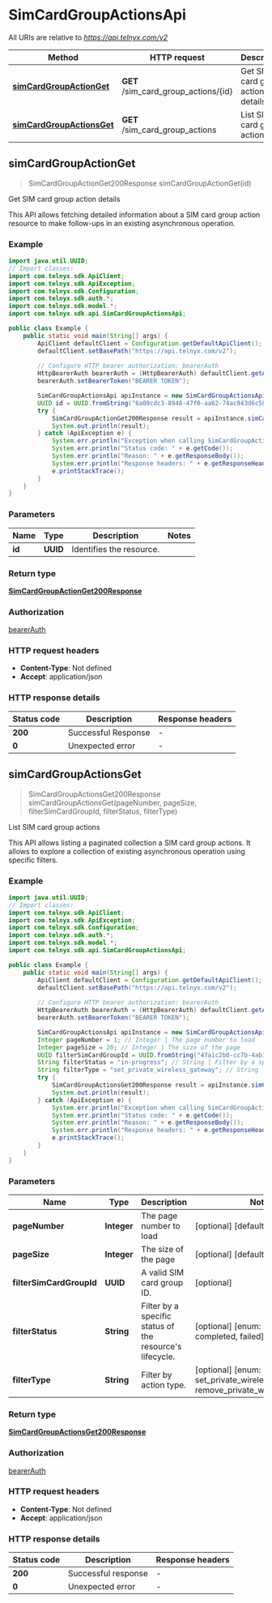# SimCardGroupActionsApi

All URIs are relative to *https://api.telnyx.com/v2*

Method | HTTP request | Description
------------- | ------------- | -------------
[**simCardGroupActionGet**](SimCardGroupActionsApi.md#simCardGroupActionGet) | **GET** /sim_card_group_actions/{id} | Get SIM card group action details
[**simCardGroupActionsGet**](SimCardGroupActionsApi.md#simCardGroupActionsGet) | **GET** /sim_card_group_actions | List SIM card group actions



## simCardGroupActionGet

> SimCardGroupActionGet200Response simCardGroupActionGet(id)

Get SIM card group action details

This API allows fetching detailed information about a SIM card group action resource to make follow-ups in an existing asynchronous operation.

### Example

```java
import java.util.UUID;
// Import classes:
import com.telnyx.sdk.ApiClient;
import com.telnyx.sdk.ApiException;
import com.telnyx.sdk.Configuration;
import com.telnyx.sdk.auth.*;
import com.telnyx.sdk.model.*;
import com.telnyx.sdk.api.SimCardGroupActionsApi;

public class Example {
    public static void main(String[] args) {
        ApiClient defaultClient = Configuration.getDefaultApiClient();
        defaultClient.setBasePath("https://api.telnyx.com/v2");
        
        // Configure HTTP bearer authorization: bearerAuth
        HttpBearerAuth bearerAuth = (HttpBearerAuth) defaultClient.getAuthentication("bearerAuth");
        bearerAuth.setBearerToken("BEARER TOKEN");

        SimCardGroupActionsApi apiInstance = new SimCardGroupActionsApi(defaultClient);
        UUID id = UUID.fromString("6a09cdc3-8948-47f0-aa62-74ac943d6c58"); // UUID | Identifies the resource.
        try {
            SimCardGroupActionGet200Response result = apiInstance.simCardGroupActionGet(id);
            System.out.println(result);
        } catch (ApiException e) {
            System.err.println("Exception when calling SimCardGroupActionsApi#simCardGroupActionGet");
            System.err.println("Status code: " + e.getCode());
            System.err.println("Reason: " + e.getResponseBody());
            System.err.println("Response headers: " + e.getResponseHeaders());
            e.printStackTrace();
        }
    }
}
```

### Parameters


Name | Type | Description  | Notes
------------- | ------------- | ------------- | -------------
 **id** | **UUID**| Identifies the resource. |

### Return type

[**SimCardGroupActionGet200Response**](SimCardGroupActionGet200Response.md)

### Authorization

[bearerAuth](../README.md#bearerAuth)

### HTTP request headers

- **Content-Type**: Not defined
- **Accept**: application/json

### HTTP response details
| Status code | Description | Response headers |
|-------------|-------------|------------------|
| **200** | Successful Response |  -  |
| **0** | Unexpected error |  -  |


## simCardGroupActionsGet

> SimCardGroupActionsGet200Response simCardGroupActionsGet(pageNumber, pageSize, filterSimCardGroupId, filterStatus, filterType)

List SIM card group actions

This API allows listing a paginated collection a SIM card group actions. It allows to explore a collection of existing asynchronous operation using specific filters.

### Example

```java
import java.util.UUID;
// Import classes:
import com.telnyx.sdk.ApiClient;
import com.telnyx.sdk.ApiException;
import com.telnyx.sdk.Configuration;
import com.telnyx.sdk.auth.*;
import com.telnyx.sdk.model.*;
import com.telnyx.sdk.api.SimCardGroupActionsApi;

public class Example {
    public static void main(String[] args) {
        ApiClient defaultClient = Configuration.getDefaultApiClient();
        defaultClient.setBasePath("https://api.telnyx.com/v2");
        
        // Configure HTTP bearer authorization: bearerAuth
        HttpBearerAuth bearerAuth = (HttpBearerAuth) defaultClient.getAuthentication("bearerAuth");
        bearerAuth.setBearerToken("BEARER TOKEN");

        SimCardGroupActionsApi apiInstance = new SimCardGroupActionsApi(defaultClient);
        Integer pageNumber = 1; // Integer | The page number to load
        Integer pageSize = 20; // Integer | The size of the page
        UUID filterSimCardGroupId = UUID.fromString("47a1c2b0-cc7b-4ab1-bb98-b33fb0fc61b9"); // UUID | A valid SIM card group ID.
        String filterStatus = "in-progress"; // String | Filter by a specific status of the resource's lifecycle.
        String filterType = "set_private_wireless_gateway"; // String | Filter by action type.
        try {
            SimCardGroupActionsGet200Response result = apiInstance.simCardGroupActionsGet(pageNumber, pageSize, filterSimCardGroupId, filterStatus, filterType);
            System.out.println(result);
        } catch (ApiException e) {
            System.err.println("Exception when calling SimCardGroupActionsApi#simCardGroupActionsGet");
            System.err.println("Status code: " + e.getCode());
            System.err.println("Reason: " + e.getResponseBody());
            System.err.println("Response headers: " + e.getResponseHeaders());
            e.printStackTrace();
        }
    }
}
```

### Parameters


Name | Type | Description  | Notes
------------- | ------------- | ------------- | -------------
 **pageNumber** | **Integer**| The page number to load | [optional] [default to 1]
 **pageSize** | **Integer**| The size of the page | [optional] [default to 20]
 **filterSimCardGroupId** | **UUID**| A valid SIM card group ID. | [optional]
 **filterStatus** | **String**| Filter by a specific status of the resource&#39;s lifecycle. | [optional] [enum: in-progress, completed, failed]
 **filterType** | **String**| Filter by action type. | [optional] [enum: set_private_wireless_gateway, remove_private_wireless_gateway]

### Return type

[**SimCardGroupActionsGet200Response**](SimCardGroupActionsGet200Response.md)

### Authorization

[bearerAuth](../README.md#bearerAuth)

### HTTP request headers

- **Content-Type**: Not defined
- **Accept**: application/json

### HTTP response details
| Status code | Description | Response headers |
|-------------|-------------|------------------|
| **200** | Successful response |  -  |
| **0** | Unexpected error |  -  |

